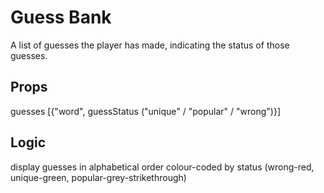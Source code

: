 # Guess Bank
A list of guesses the player has made, indicating the status of those guesses.

## Props
guesses [{"word", guessStatus ("unique" / "popular" / "wrong")}]

## Logic
display guesses in alphabetical order colour-coded by status (wrong-red, unique-green, popular-grey-strikethrough)